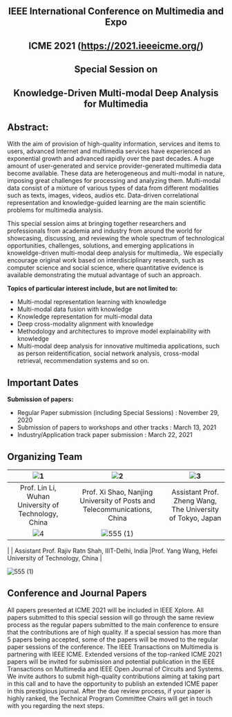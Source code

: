 ## <center> IEEE International Conference on Multimedia and Expo </center>
## <center> ICME 2021 (https://2021.ieeeicme.org/) </center>
## <center> Special Session on </center>
## <center> Knowledge-Driven Multi-modal Deep Analysis for Multimedia</center>

## Abstract:

With the aim of provision of high-quality information, services and items to users, advanced Internet and multimedia services have experienced an exponential growth and advanced rapidly over the past decades. A huge amount of user-generated and service provider-generated multimedia data become available. These data are heterogeneous and multi-modal in nature, imposing great challenges for processing and analyzing them. Multi-modal data consist of a mixture of various types of data from different modalities such as texts, images, videos, audios etc. Data-driven correlational representation and knowledge-guided learning are the main scientific problems for multimedia analysis. 

This special session aims at bringing together researchers and professionals from academia and industry from around the world for showcasing, discussing, and reviewing the whole spectrum of technological opportunities, challenges, solutions, and emerging applications in knoweldge-driven multi-modal deep analysis for multimedia,. We especially encourage original work based on interdisciplinary research, such as computer science and social science, where quantitative evidence is available demonstrating the mutual advantage of such an approach. 

**Topics of particular interest include, but are not limited to:**

* Multi-modal representation learning with knowledge
* Multi-modal data fusion with knowledge 
* Knowledge representation for multi-modal data  
* Deep cross-modality alignment with knowledge
* Methodology and architectures to improve model explainability with knowledge
* Multi-modal deep analysis for innovative multimedia applications, such as person reidentification, social network analysis, cross-modal retrieval, recommendation systems and so on.

## Important Dates

**Submission of papers:**

* Regular Paper submission (including Special Sessions) : November 29, 2020
* Submission of papers to workshops and other tracks : March 13, 2021
* Industry/Application track paper submission : March 22, 2021

## Organizing Team

| ![1](https://user-images.githubusercontent.com/30610957/96667691-1eeb0500-138c-11eb-8ac7-e84a0024129d.png) |![2](https://user-images.githubusercontent.com/30610957/96667719-2c07f400-138c-11eb-8a74-dfd49aa2bd30.png) |![3](https://user-images.githubusercontent.com/30610957/96667723-30cca800-138c-11eb-91b8-074de9d09e8f.png) |
| :-: | :-: | :-: |
|  Prof. Lin Li, Wuhan University of Technology, China |Prof. Xi Shao, Nanjing University of Posts and Telecommunications, China |Assistant Prof. Zheng Wang, The University of Tokyo, Japan |
| ![4](https://user-images.githubusercontent.com/30610957/96667731-33c79880-138c-11eb-8566-0bc92d8dde25.png) | ![555 (1)](https://user-images.githubusercontent.com/30610957/96668335-88b7de80-138d-11eb-86ba-9f3a230d116c.png)
 |
| Assistant Prof. Rajiv Ratn Shah, IIIT-Delhi, India |Prof. Yang Wang, Hefei University of Technology, China |

![555 (1)](https://user-images.githubusercontent.com/30610957/96668335-88b7de80-138d-11eb-86ba-9f3a230d116c.png)


## Conference and Journal Papers
All papers presented at ICME 2021 will be included in IEEE Xplore. All papers submitted to this special session will go through the same review process as the regular papers submitted to the main conference to ensure that the contributions are of high quality. If a special session has more than 5 papers being accepted, some of the papers will be moved to the regular paper sessions of the conference.
The IEEE Transactions on Multimedia is partnering with IEEE ICME. Extended versions of the top-ranked ICME 2021 papers will be invited for submission and potential publication in the IEEE Transactions on Multimedia and IEEE Open Journal of Circuits and Systems. We invite authors to submit high-quality contributions aiming at taking part in this call and to have the opportunity to publish an extended ICME paper in this prestigious journal. After the due review process, if your paper is highly ranked, the Technical Program Committee Chairs will get in touch with you regarding the next steps.

